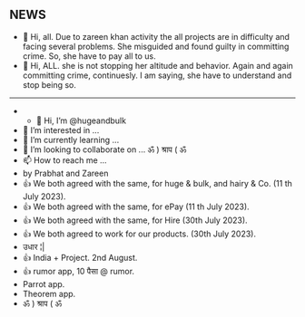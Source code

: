 ## NEWS
- 👋 Hi, all. Due to zareen khan activity the all projects are in difficulty and facing several problems. She misguided and found guilty in committing crime. So, she have to pay all to us.
- 👋 Hi, ALL. she is not stopping her altitude and behavior. Again and again committing crime, continuesly. I am saying, she have to understand and stop being so.

--------------------------


- - 👋 Hi, I’m @hugeandbulk
- 👀 I’m interested in ...
- 🌱 I’m currently learning ...
- 💞️ I’m looking to collaborate on ... ॐ ) श्राप ( ॐ
- 📫 How to reach me ...
- by Prabhat and Zareen
- 👍 We both agreed with the same, for huge & bulk, and hairy & Co. (11 th July 2023).
- 👍 We both agreed with the same, for ePay (11 th July 2023).
- 👍 We both agreed with the same, for Hire (30th July 2023).
- 👍 We both agreed to work for our products. (30th July 2023).
- उधार ¦|
- 👍 India + Project. 2nd August.
- 👍 rumor app, 10 पैसा @ rumor.
- Parrot app.
- Theorem app. 
- ॐ ) श्राप ( ॐ

<!--- 
kids and daddy ॐ ) श्राप ( ॐ
Names ॐ ) श्राप ( ॐ
hugeandbulk/hugeandbulk is a ✨ special ✨ repository because its `README.md` (this file) appears on your GitHub profile.
You can click the Preview link to take a look at your changes.
--->

<!---
This repository is prepared by Prabhat Kumar and agreed by Zareen Khan.
--->
